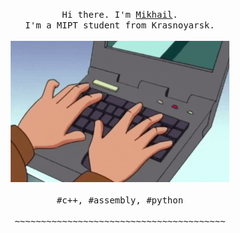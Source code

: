 <p align="center" font-weight="bold">
  <samp>
    Hi there. I'm <a href="https://shishqa.xyz">Mikhail</a>.<br>
    I'm a MIPT student from Krasnoyarsk.<br>
  </samp>
  <br>
  <a href="https://github.com/Shishqa?tab=repositories">
    <img src="https://github.com/Shishqa/Shishqa/blob/master/img/typing.gif" width="350"/>
  </a>
  <br>
  <br>
  <samp>
    #c++, #assembly, #python
    <br>
    <br>
    ~~~~~~~~~~~~~~~~~~~~~~~~~~~~~~~~~~~~~~~~
  </samp>
</p>

